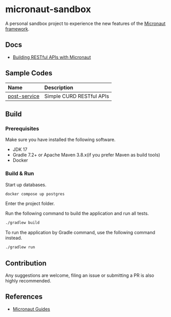 # micronaut-sandbox

A  personal sandbox project  to experience the new features of the [Micronaut  framework](https://micronaut.io).

## Docs

* [Building RESTful APIs with Micronaut](./docs/01-start.md)

## Sample Codes

| Name | Description |
|:-------------------|:-------------------------------------------------|
|[post-service](https://github.com/hantsy/micronaut-sandbox/tree/master/post-service) |Simple CURD RESTful APIs|

## Build

### Prerequisites

Make sure you have installed the following software.

* JDK 17 
* Gradle 7.2+ or Apache Maven 3.8.x(if you prefer Maven as build tools)
* Docker

### Build & Run

Start up databases.

```bash 
docker compose up postgres
```

Enter the project folder. 

Run the following command to build the application and run all tests.

```bash
./gradlew build
```

To run the application by Gradle command, use the following command instead.

```bash 
./gradlew run 
```

## Contribution

Any suggestions are welcome, filing an issue or submitting a PR is also highly recommended.

## References

* [Micronaut Guides](https://docs.micronaut.io/latest/guide/index.html/)

